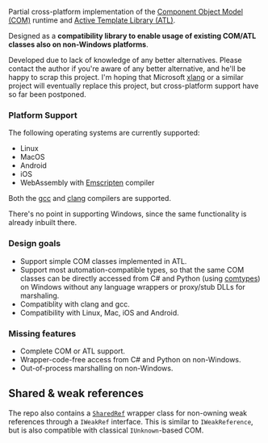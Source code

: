 Partial cross-platform implementation of the [Component Object Model (COM)](https://docs.microsoft.com/en-us/windows/win32/com/the-component-object-model) runtime and [Active Template Library (ATL)](https://docs.microsoft.com/en-us/cpp/atl/atl-com-desktop-components).

Designed as a **compatibility library to enable usage of existing COM/ATL classes also on non-Windows platforms**.

Developed due to lack of knowledge of any better alternatives. Please contact the author if you're aware of any better alternative, and he'll be happy to scrap this project. I'm hoping that Microsoft [xlang](https://github.com/microsoft/xlang) or a similar project will eventually replace this project, but cross-platform support have so far been postponed.

### Platform Support
The following operating systems are currently supported:
* Linux
* MacOS
* Android
* iOS
* WebAssembly with [Emscripten](https://emscripten.org/) compiler

Both the [gcc](https://gcc.gnu.org/) and [clang](https://clang.llvm.org/) compilers are supported.

There's no point in supporting Windows, since the same functionality is already inbuilt there.

### Design goals
* Support simple COM classes implemented in ATL.
* Support most automation-compatible types, so that the same COM classes can be directly accessed from C# and Python (using [comtypes](https://pythonhosted.org/comtypes/)) on Windows without any language wrappers or proxy/stub DLLs for marshaling.
* Compatiblity with clang and gcc.
* Compatibility with Linux, Mac, iOS and Android.

### Missing features
* Complete COM or ATL support.
* Wrapper-code-free access from C# and Python on non-Windows.
* Out-of-process marshalling on non-Windows.

## Shared & weak references
The repo also contains a [`SharedRef`](SharedRef.hpp) wrapper class for non-owning weak references through a `IWeakRef` interface. This is similar to `IWeakReference`, but is also compatible with classical `IUnknown`-based COM.
